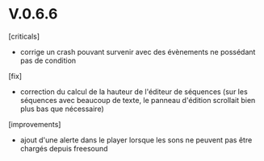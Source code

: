 # V.0.6.6

[criticals]
* corrige un crash pouvant survenir avec des évènements ne possédant pas de condition

[fix]
* correction du calcul de la hauteur de l'éditeur de séquences (sur les séquences avec beaucoup de texte, le panneau d'édition scrollait bien plus bas que nécessaire)

[improvements]
* ajout d'une alerte dans le player lorsque les sons ne peuvent pas être chargés depuis freesound
